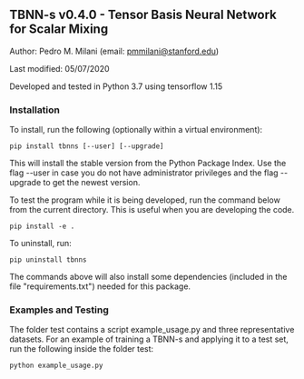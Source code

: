 ## TBNN-s v0.4.0 - Tensor Basis Neural Network for Scalar Mixing

Author: Pedro M. Milani (email: pmmilani@stanford.edu)

Last modified: 05/07/2020

Developed and tested in Python 3.7 using tensorflow 1.15

### Installation
To install, run the following (optionally within a virtual environment): 

    pip install tbnns [--user] [--upgrade]
    
This will install the stable version from the Python Package Index. Use
the flag --user in case you do not have administrator privileges and the
flag --upgrade to get the newest version.
    
To test the program while it is being developed, run the command below
from the current directory. This is useful when you are developing the
code.

    pip install -e .
    
To uninstall, run:
    
    pip uninstall tbnns
    
The commands above will also install
some dependencies (included in the file "requirements.txt")
needed for this package.

### Examples and Testing

The folder test contains a script example_usage.py and three representative
datasets. For an example of training a TBNN-s and applying it to a test
set, run the following inside the folder test:

    python example_usage.py